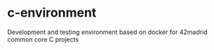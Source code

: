 # c-environment
Development and testing environment based on docker for 42madrid common core C projects

